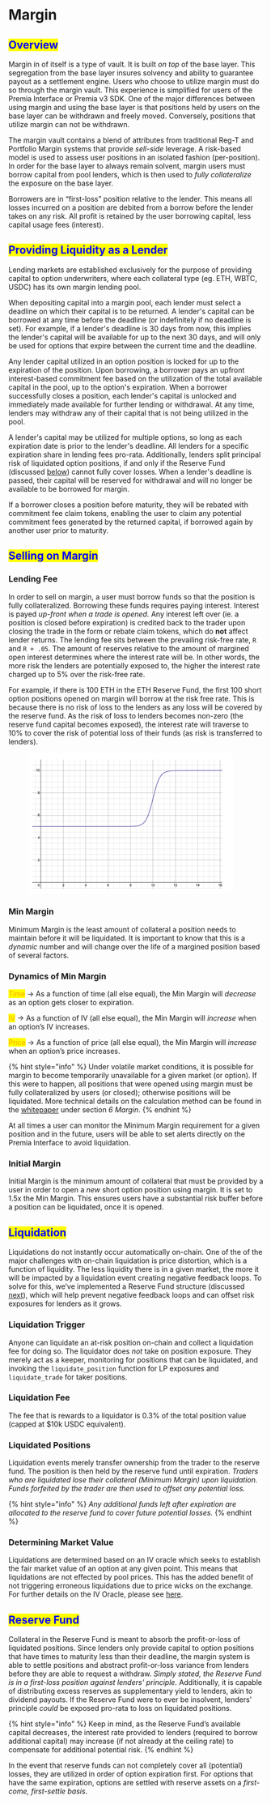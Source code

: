 # Margin

## <mark style="color:blue;">Overview</mark>

Margin in of itself is a type of vault. It is built _on top_ of the base layer. This segregation from the base layer insures solvency and ability to guarantee payout as a settlement engine. Users who choose to utilize margin must do so through the margin vault. This experience is simplified for users of the Premia Interface or Premia v3 SDK. One of the major differences between using margin and using the base layer is that positions held by users on the base layer can be withdrawn and freely moved. Conversely, positions that utilize margin can not be withdrawn.

The margin vault contains a blend of attributes from traditional Reg-T and Portfolio Margin systems that provide _sell-side_ leverage. A risk-based model is used to assess user positions in an isolated fashion (per-position). In order for the base layer to always remain solvent, margin users must borrow capital from pool lenders, which is then used to _fully collateralize_ the exposure on the base layer.

Borrowers are in “first-loss” position relative to the lender. This means all losses incurred on a position are debited from a borrow before the lender takes on any risk. All profit is retained by the user borrowing capital, less capital usage fees (interest).

## <mark style="color:blue;">Providing Liquidity as a Lender</mark>

Lending markets are established exclusively for the purpose of providing capital to option underwriters, where each collateral type (eg. ETH, WBTC, USDC) has its own margin lending pool.

When depositing capital into a margin pool, each lender must select a deadline on which their capital is to be returned. A lender's capital can be borrowed at any time before the deadline (or indefinitely if no deadline is set). For example, if a lender's deadline is 30 days from now, this implies the lender's capital will be available for up to the next 30 days, and will only be used for options that expire between the current time and the deadline.

Any lender capital utilized in an option position is locked for up to the expiration of the position. Upon borrowing, a borrower pays an upfront interest-based commitment fee based on the utilization of the total available capital in the pool, up to the option's expiration. When a borrower successfully closes a position, each lender's capital is unlocked and immediately made available for further lending or withdrawal. At any time, lenders may withdraw any of their capital that is not being utilized in the pool.

A lender's capital may be utilized for multiple options, so long as each expiration date is prior to the lender's deadline. All lenders for a specific expiration share in lending fees pro-rata. Additionally, lenders split principal risk of liquidated option positions, if and only if the Reserve Fund (discussed [below](margin.md#reserve-fund)) cannot fully cover losses. When a lender's deadline is passed, their capital will be reserved for withdrawal and will no longer be available to be borrowed for margin.

If a borrower closes a position before maturity, they will be rebated with commitment fee claim tokens, enabling the user to claim any potential commitment fees generated by the returned capital, if borrowed again by another user prior to maturity.

## <mark style="color:blue;">Selling on Margin</mark>

### Lending Fee

In order to sell on margin, a user must borrow funds so that the position is fully collateralized. Borrowing these funds requires paying interest. Interest is payed _up-front when a trade is opened._ Any interest left over (ie. a position is closed before expiration) is credited back to the trader upon closing the trade in the form or rebate claim tokens, which do **not** affect lender returns. The lending fee sits between the prevailing risk-free rate, `R` and `R + .05`. The amount of reserves relative to the amount of margined open interest determines where the interest rate will be. In other words, the more risk the lenders are potentially exposed to, the higher the interest rate charged up to 5% over the risk-free rate.

For example, if there is 100 ETH in the ETH Reserve Fund, the first 100 short option positions opened on margin will borrow at the risk free rate. This is because there is no risk of loss to the lenders as any loss will be covered by the reserve fund. As the risk of loss to lenders becomes non-zero (the reserve fund capital becomes exposed), the interest rate will traverse to 10% to cover the risk of potential loss of their funds (as risk is transferred to lenders).

<figure><img src="../.gitbook/assets/Screenshot 2023-03-28 at 3.59.28 PM.png" alt=""><figcaption></figcaption></figure>

### Min Margin

Minimum Margin is the least amount of collateral a position needs to maintain before it will be liquidated. It is important to know that this is a _dynamic_ number and will change over the life of a margined position based of several factors.

### Dynamics of Min Margin

<mark style="color:orange;">Time</mark> → As a function of time (all else equal), the Min Margin will _decrease_ as an option gets closer to expiration.

<mark style="color:orange;">IV</mark> → As a function of IV (all else equal), the Min Margin will _increase_ when an option’s IV increases.

<mark style="color:orange;">Price</mark> → As a function of price (all else equal), the Min Margin will _increase_ when an option’s price increases.

{% hint style="info" %}
Under volatile market conditions, it is possible for margin to become temporarily unavailable for a given market (or option). If this were to happen, all positions that were opened using margin must be fully collateralized by users (or closed); otherwise positions will be liquidated. More technical details on the calculation method can be found in the [whitepaper](https://premia.finance/v3.pdf) under section _6 Margin_.
{% endhint %}

At all times a user can monitor the Minimum Margin requirement for a given position and in the future, users will be able to set alerts directly on the Premia Interface to avoid liquidation.

### Initial Margin

Initial Margin is the minimum amount of collateral that must be provided by a user in order to open a _new_ short option position using margin. It is set to 1.5x the Min Margin. This ensures users have a substantial risk buffer before a position can be liquidated, once it is opened.

## <mark style="color:blue;">Liquidation</mark>

Liquidations do not instantly occur automatically on-chain. One of the of the major challenges with on-chain liquidation is price distortion, which is a function of liquidity. The less liquidity there is in a given market, the more it will be impacted by a liquidation event creating negative feedback loops. To solve for this, we’ve implemented a Reserve Fund structure (discussed [next](margin.md#reserve-fund)), which will help prevent negative feedback loops and can offset risk exposures for lenders as it grows.

### Liquidation Trigger

Anyone can liquidate an at-risk position on-chain and collect a liquidation fee for doing so. The liquidator does _not_ take on position exposure. They merely act as a keeper, monitoring for positions that can be liquidated, and invoking the `liquidate_position` function for LP exposures and `liquidate_trade` for taker positions.

### Liquidation Fee

The fee that is rewards to a liquidator is 0.3% of the total position value (capped at $10k USDC equivalent).

### Liquidated Positions

Liquidation events merely transfer ownership from the trader to the reserve fund. The position is then held by the reserve fund until expiration. _Traders who are liquidated lose their collateral (Minimum Margin) upon liquidation. Funds forfeited by the trader are then used to offset any potential loss._

{% hint style="info" %}
&#x20;_Any additional funds left after expiration are allocated to the reserve fund to cover future potential losses._
{% endhint %}

### Determining Market Value

Liquidations are determined based on an IV oracle which seeks to establish the fair market value of an option at any given point. This means that liquidations are not effected by pool prices. This has the added benefit of not triggering erroneous liquidations due to price wicks on the exchange. For further details on the IV Oracle, please see [here](oracles.md#iv-oracle).

## <mark style="color:blue;">Reserve Fund</mark>

Collateral in the Reserve Fund is meant to absorb the profit-or-loss of liquidated positions. Since lenders only provide capital to option positions that have times to maturity less than their deadline, the margin system is able to settle positions and abstract profit-or-loss variance from lenders before they are able to request a withdraw. _Simply stated, the Reserve Fund is in a first-loss position against lenders' principle._ Additionally, it is capable of distributing excess reserves as supplementary yield to lenders, akin to dividend payouts. If the Reserve Fund were to ever be insolvent, lenders' principle _could_ be exposed pro-rata to loss on liquidated positions.

{% hint style="info" %}
&#x20;Keep in mind, as the Reserve Fund’s available capital decreases, the interest rate provided to lenders (required to borrow additional capital) may increase (if not already at the ceiling rate) to compensate for additional potential risk.
{% endhint %}

In the event that reserve funds can not completely cover all (potential) losses, they are utilized in order of option expiration first. For options that have the same expiration, options are settled with reserve assets on a _first-come, first-settle basis_.
